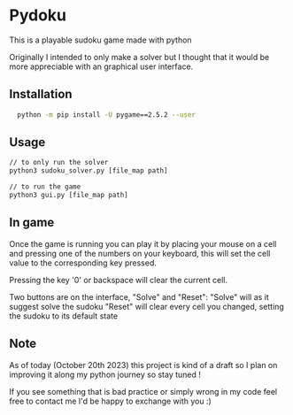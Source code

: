 # Pydoku

This is a playable sudoku game made with python

Originally I intended to only make a solver but I thought that it would be more appreciable with an graphical user interface.

## Installation

```bash
  python -m pip install -U pygame==2.5.2 --user
```

## Usage

```bash
// to only run the solver
python3 sudoku_solver.py [file_map path]

// to run the game
python3 gui.py [file_map path]
```

## In game

Once the game is running you can play it by placing your mouse on a cell and pressing one of the numbers on your keyboard, this will set the cell value to the corresponding key pressed.

Pressing the key '0' or backspace will clear the current cell.

Two buttons are on the interface, "Solve" and "Reset":
"Solve" will as it suggest solve the sudoku
"Reset" will clear every cell you changed, setting the sudoku to its default state

## Note

As of today (October 20th 2023) this project is kind of a draft so I plan on improving it along my python journey so stay tuned !

If you see something that is bad practice or simply wrong in my code feel free to contact me I'd be happy to exchange with you :)